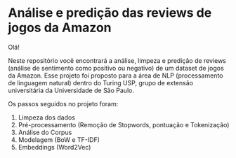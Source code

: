 # Análise e predição das reviews de jogos da Amazon

Olá!

Neste repositório você encontrará a análise, limpeza e predição de reviews (análise de sentimento como positivo ou negativo) de um dataset de jogos da Amazon. Esse projeto foi proposto para a área de NLP (processamento de linguagem natural) dentro do Turing USP, grupo de extensão universitária da Universidade de São Paulo. 

Os passos seguidos no projeto foram:
  1. Limpeza dos dados
  2. Pré-processamento (Remoção de Stopwords, pontuação e Tokenização)
  3. Análise do Corpus
  4. Modelagem (BoW e TF-IDF)
  5. Embeddings (Word2Vec)
